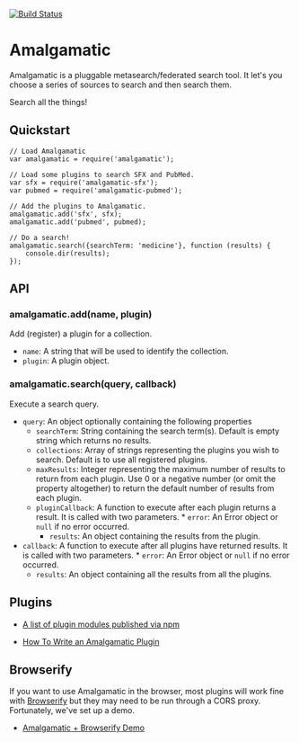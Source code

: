 [![Build Status](https://travis-ci.org/ucsf-ckm/amalgamatic.svg?branch=master)](https://travis-ci.org/ucsf-ckm/amalgamatic)

Amalgamatic
===========

Amalgamatic is a pluggable metasearch/federated search tool. It let's you choose a series of 
sources to search and then search them.

Search all the things!

## Quickstart

````
// Load Amalgamatic
var amalgamatic = require('amalgamatic');

// Load some plugins to search SFX and PubMed.
var sfx = require('amalgamatic-sfx');
var pubmed = require('amalgamatic-pubmed');

// Add the plugins to Amalgamatic.
amalgamatic.add('sfx', sfx);
amalgamatic.add('pubmed', pubmed);

// Do a search!
amalgamatic.search({searchTerm: 'medicine'}, function (results) {
	console.dir(results);
});
````

## API

### amalgamatic.add(name, plugin)

Add (register) a plugin for a collection.
* `name`: A string that will be used to identify the collection.
* `plugin`: A plugin object.

### amalgamatic.search(query, callback)
 
Execute a search query.
* `query`: An object optionally containing the following properties
    * `searchTerm`: String containing the search term(s). Default is empty string which returns no results.
    * `collections`: Array of strings representing the plugins you wish to search. Default is to use all registered plugins.
    * `maxResults`: Integer representing the maximum number of results to return from each plugin. Use 0 or a negative number (or omit the property altogether) to return the default number of results from each plugin.
    * `pluginCallback`: A function to execute after each plugin returns a result. It is called with two parameters.
    		* `error`: An Error object or `null` if no error occurred.
        * `results`: An object containing the results from the plugin.
* `callback`: A function to execute after all plugins have returned results. It is called with two parameters.
		* `error`: An Error object or `null` if no error occurred.
    * `results`: An object containing all the results from all the plugins.

## Plugins

* [A list of plugin modules published via npm](https://www.npmjs.org/browse/keyword/amalgamatic-plugin)

* [How To Write an Amalgamatic Plugin](https://github.com/ucsf-ckm/amalgamatic/wiki/How-to-write-an-amalgamatic-plugin)

## Browserify

If you want to use Amalgamatic in the browser, most plugins will work fine with [Browserify](http://browserify.org/) but they may need to be run through a CORS proxy. Fortunately, we've set up a demo.

* [Amalgamatic + Browserify Demo](http://trott.github.io/demo-amalgamatic-browserify/)